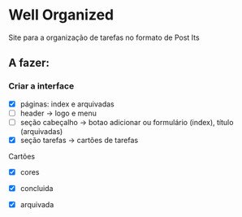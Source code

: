 # Well Organized

Site para a organização de tarefas no formato de Post Its

## A fazer:

### Criar a interface
- [x] páginas: index e arquivadas
- [ ] header           -> logo e menu
- [ ] seção cabeçalho  -> botao adicionar ou formulário (index), título (arquivadas)
- [x] seção tarefas    -> cartões de tarefas

Cartões
- [x] cores
- [x] concluida
- [x] arquivada

  
